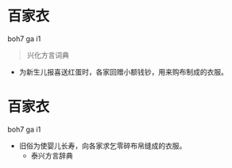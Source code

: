 # 百家衣
boh7 ga i1
> 兴化方言词典
- 为新生儿报喜送红蛋时，各家回赠小额钱钞，用来购布制成的衣服。

# 百家衣
boh7 ga i1
+ 旧俗为使婴儿长寿，向各家求乞零碎布帛缝成的衣服。
  * 泰兴方言辞典

